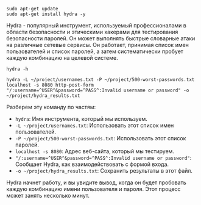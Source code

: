 
```shell
sudo apt-get update 
sudo apt-get install hydra -y
```

Hydra - популярный инструмент, используемый профессионалами в области безопасности и этическими хакерами для тестирования безопасности паролей. Он может выполнять быстрые словарные атаки на различные сетевые сервисы. Он работает, принимая список имен пользователей и список паролей, а затем систематически пробует каждую комбинацию на целевой системе.

```shell
hydra -h
```



```shell
hydra -L ~/project/usernames.txt -P ~/project/500-worst-passwords.txt localhost -s 8080 http-post-form "/:username=^USER^&password=^PASS^:Invalid username or password" -o ~/project/hydra_results.txt
```

Разберем эту команду по частям:

- `hydra`: Имя инструмента, который мы используем.
- `-L ~/project/usernames.txt`: Использовать этот список имен пользователей.
- `-P ~/project/500-worst-passwords.txt`: Использовать этот список паролей.
- `localhost -s 8080`: Адрес веб-сайта, который мы тестируем.
- `"/:username=^USER^&password=^PASS^:Invalid username or password"`: Сообщает Hydra, как взаимодействовать с формой входа.
- `-o ~/project/hydra_results.txt`: Сохранить результаты в этот файл.

Hydra начнет работу, и вы увидите вывод, когда он будет пробовать каждую комбинацию имени пользователя и пароля. Этот процесс может занять несколько минут.

